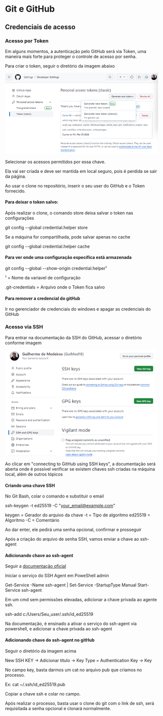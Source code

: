 # Git e GitHub
## Credenciais de acesso

### Acesso por Token

Em alguns momentos, a autenticação pelo GitHub será via Token, uma maneira mais forte para proteger o controle de acesso por senha.

Para criar o token, seguir o diretório da imagem abaixo

![Diretório](imagens/diretorio_token.png)

Selecionar os acessos permitidos por essa chave.

Ela vai ser criada e deve ser mantida em local seguro, pois é perdida se sair da página.

Ao usar o clone no repositório, inserir o seu user do GitHub e o Token fornecido.

#### Para deixar o token salvo:

Após realizar o clone, o comando store deixa salvar o token nas configurações

git config --global credential.helper store

Se a máquina for compartilhada, pode salvar apenas no cache

git config --global credential.helper cache

#### Para ver onde uma configuração específica está armazenada

git config --global --show-origin credential.helper¹ 

¹ = Nome da variavel de configuração

.git-credentials = Arquivo onde o Token fica salvo

#### Para remover a credencial do gitHub

Ir no gerenciador de credenciais do windows e apagar as credenciais do GitHub

### Acesso via SSH

Para entrar na documentação da SSH do GitHub, acessar o diretório conforme imagem

![Diretório](imagens/diretorio_ssh.png)

Ao clicar em "connecting to GitHub using SSH keys", a documentação será aberta onde é possível verificar se existem chaves ssh criadas na máquina local, além de outros tópicos

#### Criando uma chave SSH

No Git Bash, colar o comando e substituir o email

ssh-keygen -t ed25519 -C "your_email@example.com"

keygen = Gerador do arquivo da chave
-t = Tipo de algorítmo
ed25519 = Algorítmo
-C = Comentário

Ao dar enter, ele pedirá uma senha opcional, confirmar e prosseguir

Após a criação do arquivo de senha SSH, vamos enviar a chave ao ssh-agent

#### Adicionando chave ao ssh-agent

Seguir a [documentação oficial](https://docs.github.com/pt/authentication/connecting-to-github-with-ssh/generating-a-new-ssh-key-and-adding-it-to-the-ssh-agent#adding-your-ssh-key-to-the-ssh-agent)

Iniciar o serviço do SSH Agent em PoweShell admin

Get-Service -Name ssh-agent | Set-Service -StartupType Manual
Start-Service ssh-agent

Em um cmd sem permissões elevadas, adicionar a chave privada ao agente ssh.

ssh-add c:/Users/Seu_user/.ssh/id_ed25519

Na documentação, é ensinado a ativar o serviço do ssh-agent via powershell, e adicionar a chave privada ao
ssh-agent 

#### Adicionando chave do ssh-agent no gitHub

Seguir o diretório da imagem acima

New SSH KEY -> Adicionar título -> 
Key Type = Authentication Key ->
Key

No campo key, basta darmos um cat no arquivo pub que criamos no processo.

Ex: cat ~/.ssh/id_ed25519.pub

Copiar a chave ssh e colar no campo.

Após realizar o processo, basta usar o clone do git com o link de ssh, será requisitada a senha opcional e clonará normalmente.



